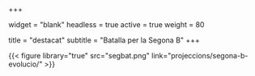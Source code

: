 +++

widget = "blank"
headless = true 
active = true 
weight = 80 

title = "destacat"
subtitle = "Batalla per la Segona B"
+++

{{< figure library="true" src="segbat.png" link="projeccions/segona-b-evolucio/" >}}
